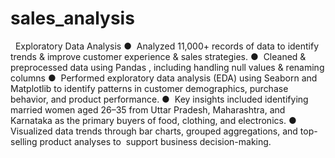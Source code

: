 # sales_analysis
‬
‭ Exploratory Data Analysis‬
●
‬‭ Analyzed 11,000+ records of data to identify trends & improve customer experience & sales strategies.‬
●
‬‭ Cleaned & preprocessed data using‬‭ Pandas‬‭ , including handling null values & renaming columns‬
●
‬‭ Performed exploratory data analysis (EDA) using‬‭ Seaborn‬‭ and‬‭ Matplotlib‬‭ to identify patterns in‬
‭ customer demographics, purchase behavior, and product performance.‬
●
‬‭ Key insights included identifying married women aged 26–35 from Uttar Pradesh, Maharashtra, and‬
‭ Karnataka as the primary buyers of food, clothing, and electronics.‬
●
‬‭ Visualized data trends through bar charts, grouped aggregations, and top-selling product analyses to‬
‭ support business decision-making.‬
‭
